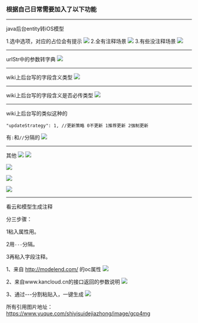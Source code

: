 
### 根据自己日常需要加入了以下功能

---
java后台entity转iOS模型

1.选中选项，对应的占位会有提示
![](https://gitee.com/songxing10000/imgs/raw/master/2021/imgs/Snip20211030_31.png)
2.全有注释场景
![](https://gitee.com/songxing10000/imgs/raw/master/2021/imgs/Snip20211030_29.png)
3.有些没注释场景
![](https://gitee.com/songxing10000/imgs/raw/master/2021/imgs/Snip20211030_30.png)

---
urlStr中的参数转字典
![](https://cdn.nlark.com/yuque/0/2021/png/221886/1623303818711-d2366e6b-9068-4208-a874-2250c15400e3.png?x-oss-process=image%2Fresize%2Cw_1492)


---
wiki上后台写的字段含义类型
![](https://cdn.nlark.com/yuque/0/2021/png/221886/1623246000380-3d426b0a-e59f-4b9c-acd6-c8452b3f9d88.png?x-oss-process=image%2Fresize%2Cw_1492)

---
wiki上后台写的字段含义是否必传类型
![](https://cdn.nlark.com/yuque/0/2021/png/221886/1623246039817-b91ac197-536f-4625-afa7-ae645ed752e4.png?x-oss-process=image%2Fresize%2Cw_1492)

---
wiki上后台写的类似这种的

`"updateStrategy": 1, //更新策略 0不更新 1推荐更新 2强制更新`

有`:`和`//`分隔的
![](https://cdn.nlark.com/yuque/0/2021/png/221886/1623287225557-6e7a8372-fd3d-4f1b-bff4-3f4df8e3f23a.png?x-oss-process=image%2Fresize%2Cw_1492)



---
其他
![](https://cdn.nlark.com/yuque/0/2020/png/221886/1606363596514-8625b637-6b94-438e-8198-73e67c9307cd.png?x-oss-process=image%2Fresize%2Cw_1466)
![](https://cdn.nlark.com/yuque/0/2020/gif/221886/1606363600066-56bfeafb-0c2f-4f39-904b-f5a5223de62d.gif)

![](https://cdn.nlark.com/yuque/0/2020/gif/221886/1606363598046-67d25f4f-c08a-405d-a279-9f14f63f5df9.gif)

![](https://cdn.nlark.com/yuque/0/2020/gif/221886/1606363604032-22aec9bd-4b75-47f9-8a2d-a117d6ddffbd.gif)

![](https://cdn.nlark.com/yuque/0/2020/gif/221886/1606363602374-4f59c4d2-c662-45c2-89e0-5c1e938d31ec.gif)



---
看云和模型生成注释

分三步骤：

1粘入属性用。

2用`---`分隔。

3再粘入字段注释。

1、来自 http://modelend.com/ 的oc属性
![](https://cdn.nlark.com/yuque/0/2020/png/221886/1607697345810-9396478e-f6f9-4bdc-80c6-3779f7e81380.png)

2、来自www.kancloud.cn的接口返回的参数说明
![](https://cdn.nlark.com/yuque/0/2020/png/221886/1607697338378-e5bc29e1-1f9f-410e-891d-7cdddec90cfe.png)

3、通过---分割粘贴入，一键生成
![](https://cdn.nlark.com/yuque/0/2020/png/221886/1607697231291-ab04df86-d27d-4e09-a3a4-0c5c2f4e6007.png)


所有引用图片地址：
https://www.yuque.com/shiyisuidejiazhong/image/gcp4mg